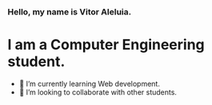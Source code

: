 ### Hello, my name is Vitor Aleluia. 

# I am a Computer Engineering student.

- 🌱 I’m currently learning Web development.
- 👯 I’m looking to collaborate with other students.
